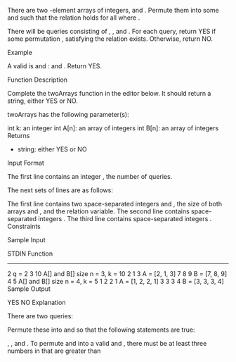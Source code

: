 There are two -element arrays of integers,  and . Permute them into some  and  such that the relation  holds for all  where .

There will be  queries consisting of , , and . For each query, return YES if some permutation ,  satisfying the relation exists. Otherwise, return NO.

Example



A valid  is  and :  and . Return YES.

Function Description

Complete the twoArrays function in the editor below. It should return a string, either YES or NO.

twoArrays has the following parameter(s):

int k: an integer
int A[n]: an array of integers
int B[n]: an array of integers
Returns
- string: either YES or NO

Input Format

The first line contains an integer , the number of queries.

The next  sets of  lines are as follows:

The first line contains two space-separated integers  and , the size of both arrays  and , and the relation variable.
The second line contains  space-separated integers .
The third line contains  space-separated integers .
Constraints

Sample Input

STDIN       Function
-----       --------
2           q = 2
3 10        A[] and B[] size n = 3, k = 10
2 1 3       A = [2, 1, 3]
7 8 9       B = [7, 8, 9]
4 5         A[] and B[] size n = 4, k = 5
1 2 2 1     A = [1, 2, 2, 1]
3 3 3 4     B = [3, 3, 3, 4]
Sample Output

YES
NO
Explanation

There are two queries:

Permute these into  and  so that the following statements are true:

, , and . To permute  and  into a valid  and , there must be at least three numbers in  that are greater than
